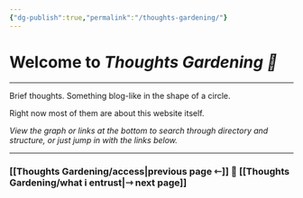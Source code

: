 ```yaml
---
{"dg-publish":true,"permalink":"/thoughts-gardening/"}
---
```



# Welcome to *Thoughts Gardening 💬*

---

Brief thoughts. Something blog-like in the shape of a circle.

Right now most of them are about this website itself. 

*View the graph or links at the bottom to search through directory and structure, or just jump in with the links below.*

---

### [[Thoughts Gardening/access\|previous page ⇽]] 💬 [[Thoughts Gardening/what i entrust\|⇾ next page]]